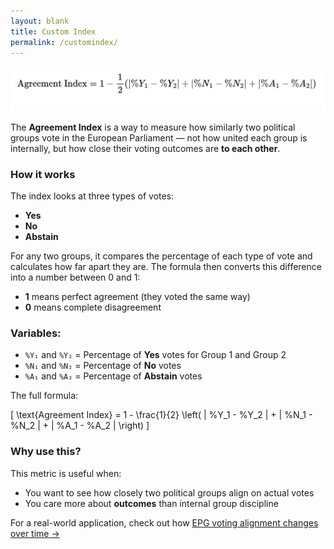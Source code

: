 ```yaml
---
layout: blank
title: Custom Index
permalink: /customindex/
---
```


![Custom Index Formula](../images/custom_index.png)

The **Agreement Index** is a way to measure how similarly two political groups vote in the European Parliament — not how united each group is internally, but how close their voting outcomes are **to each other**.

### How it works

The index looks at three types of votes:
- **Yes**
- **No**
- **Abstain**

For any two groups, it compares the percentage of each type of vote and calculates how far apart they are. The formula then converts this difference into a number between 0 and 1:

- **1** means perfect agreement (they voted the same way)
- **0** means complete disagreement

### Variables:
- `%Y₁` and `%Y₂` = Percentage of **Yes** votes for Group 1 and Group 2
- `%N₁` and `%N₂` = Percentage of **No** votes
- `%A₁` and `%A₂` = Percentage of **Abstain** votes

The full formula:

\[
\text{Agreement Index} = 1 - \frac{1}{2} \left( | \%Y_1 - \%Y_2 | + | \%N_1 - \%N_2 | + | \%A_1 - \%A_2 | \right)
\]

### Why use this?

This metric is useful when:
- You want to see how closely two political groups align on actual votes
- You care more about **outcomes** than internal group discipline

For a real-world application, check out how [EPG voting alignment changes over time →](/pca_epg_similarity/)
